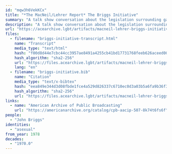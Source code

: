 ```yaml
---
id: "mqw3h6VekKCx"
title: "*The MacNeil/Lehrer Report* The Briggs Initiative"
summary: "A talk show conversation about the legislation surrounding gay schoolteachers, which mentions asexuality"
description: "A talk show conversation about the legislation surrounding gay schoolteachers in which the guest argues that teachers should be hired based on ability, regardless of orientation, including asexual"
url: "https://acearchive.lgbt/artifacts/macneil-lehrer-briggs-initiative"
files:
  - filename: "briggs-initiative-transcript.html"
    name: "Transcript"
    media_type: "text/html"
    hash: "f00d8d44e7cbc44cc3957ae8491a4255cb41bd17731768feeb626aceed00e77f"
    hash_algorithm: "sha2-256"
    url: "https://files.acearchive.lgbt/artifacts/macneil-lehrer-briggs-initiative/briggs-initiative-transcript.html"
    lang: "en"
  - filename: "briggs-initiative.bib"
    name: "Citation"
    media_type: "text/x-bibtex"
    hash: "eea849e344d3d08fbde1fce4a529d826337c6710ec0d3a03b5a6fa9b36f3a0b6"
    hash_algorithm: "sha2-256"
    url: "https://files.acearchive.lgbt/artifacts/macneil-lehrer-briggs-initiative/briggs-initiative.bib"
links:
  - name: "American Archive of Public Broadcasting"
    url: "https://americanarchive.org/catalog/cpb-aacip-507-8k74t6fs6f"
people:
  - "John Briggs"
identities:
  - "asexual"
from_year: 1978
decades:
  - "1970.0"
---
```

